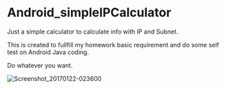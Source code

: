 # Android_simpleIPCalculator
 Just a simple calculator to calculate info with IP and Subnet.

This is created to fullfill my homework basic requirement and do some self test on Android Java coding.

Do whatever you want.

![Screenshot_20170122-023600](https://user-images.githubusercontent.com/20796385/221747458-4c60231f-89c2-4585-8668-d7c245e1ff5d.png)

